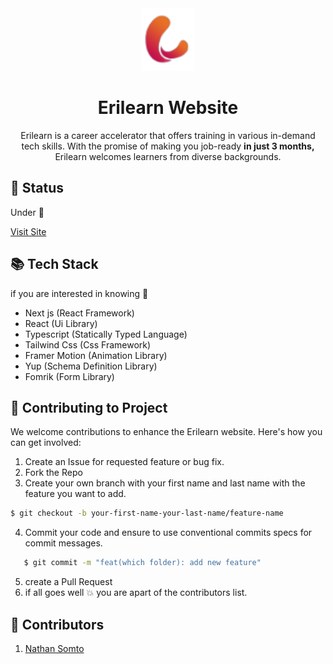 <div align="center">
    <img src='./public/logo.svg' height=100>
    <h1> Erilearn Website </h1>
  <p>
    Erilearn is a career accelerator that offers training in various in-demand tech skills. With the promise of making you job-ready <strong>in just 3 months,</strong> Erilearn welcomes learners from diverse backgrounds.
    </p>
</div>

## :vertical_traffic_light: Status
Under :construction:

[Visit Site](https://www.erilearn.com)

## :books: Tech Stack 

if you are interested in knowing :thinking:

- Next js (React Framework)
- React (Ui Library)
- Typescript (Statically Typed Language)
- Tailwind Css (Css Framework)
- Framer Motion (Animation Library)
- Yup (Schema Definition Library)
- Fomrik (Form Library)

## :handshake: Contributing to Project
We welcome contributions to enhance the Erilearn website. Here's how you can get involved:

1. Create an Issue for requested feature or bug fix.
2. Fork the Repo
3. Create your own branch with your  first name and last name with the feature you want to add.
```bash
$ git checkout -b your-first-name-your-last-name/feature-name
```

4. Commit your code and ensure to use conventional commits specs for commit messages.
```bash
   $ git commit -m "feat(which folder): add new feature"
```
5. create a Pull Request
6. if all goes well :boom: you are apart of the contributors list.

## :busts_in_silhouette: Contributors 

1. [Nathan Somto](https://www.github.com/Nathan-Somto)
